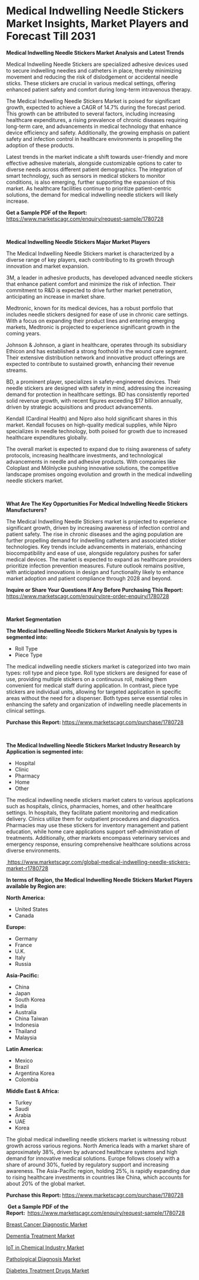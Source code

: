 <p><h1>Medical Indwelling Needle Stickers Market Insights, Market Players and Forecast Till 2031</h1></p><p><strong>Medical Indwelling Needle Stickers Market Analysis and Latest Trends</strong></p>
<p><p>Medical Indwelling Needle Stickers are specialized adhesive devices used to secure indwelling needles and catheters in place, thereby minimizing movement and reducing the risk of dislodgement or accidental needle sticks. These stickers are crucial in various medical settings, offering enhanced patient safety and comfort during long-term intravenous therapy.</p><p>The Medical Indwelling Needle Stickers Market is poised for significant growth, expected to achieve a CAGR of 14.7% during the forecast period. This growth can be attributed to several factors, including increasing healthcare expenditures, a rising prevalence of chronic diseases requiring long-term care, and advancements in medical technology that enhance device efficiency and safety. Additionally, the growing emphasis on patient safety and infection control in healthcare environments is propelling the adoption of these products. </p><p>Latest trends in the market indicate a shift towards user-friendly and more effective adhesive materials, alongside customizable options to cater to diverse needs across different patient demographics. The integration of smart technology, such as sensors in medical stickers to monitor conditions, is also emerging, further supporting the expansion of this market. As healthcare facilities continue to prioritize patient-centric solutions, the demand for medical indwelling needle stickers will likely increase.</p></p>
<p><strong>Get a Sample PDF of the Report:&nbsp;</strong> <a href="https://www.marketscagr.com/enquiry/request-sample/1780728?utm_campaign=1920&utm_medium=2&utm_source=Github&utm_content=ia&utm_term=20122024&utm_id=medical-indwelling-needle-stickers">https://www.marketscagr.com/enquiry/request-sample/1780728</a></p>
<p>&nbsp;</p>
<p><strong>Medical Indwelling Needle Stickers Major Market Players</strong></p>
<p><p>The Medical Indwelling Needle Stickers market is characterized by a diverse range of key players, each contributing to its growth through innovation and market expansion. </p><p>3M, a leader in adhesive products, has developed advanced needle stickers that enhance patient comfort and minimize the risk of infection. Their commitment to R&D is expected to drive further market penetration, anticipating an increase in market share.</p><p>Medtronic, known for its medical devices, has a robust portfolio that includes needle stickers designed for ease of use in chronic care settings. With a focus on expanding their product lines and entering emerging markets, Medtronic is projected to experience significant growth in the coming years.</p><p>Johnson & Johnson, a giant in healthcare, operates through its subsidiary Ethicon and has established a strong foothold in the wound care segment. Their extensive distribution network and innovative product offerings are expected to contribute to sustained growth, enhancing their revenue streams.</p><p>BD, a prominent player, specializes in safety-engineered devices. Their needle stickers are designed with safety in mind, addressing the increasing demand for protection in healthcare settings. BD has consistently reported solid revenue growth, with recent figures exceeding $17 billion annually, driven by strategic acquisitions and product advancements.</p><p>Kendall (Cardinal Health) and Nipro also hold significant shares in this market. Kendall focuses on high-quality medical supplies, while Nipro specializes in needle technology, both poised for growth due to increased healthcare expenditures globally.</p><p>The overall market is expected to expand due to rising awareness of safety protocols, increasing healthcare investments, and technological advancements in needle and adhesive products. With companies like Coloplast and Mölnlycke pushing innovative solutions, the competitive landscape promises ongoing evolution and growth in the medical indwelling needle stickers market.</p></p>
<p>&nbsp;</p>
<p><strong>What Are The Key Opportunities For Medical Indwelling Needle Stickers Manufacturers?</strong></p>
<p><p>The Medical Indwelling Needle Stickers market is projected to experience significant growth, driven by increasing awareness of infection control and patient safety. The rise in chronic diseases and the aging population are further propelling demand for indwelling catheters and associated sticker technologies. Key trends include advancements in materials, enhancing biocompatibility and ease of use, alongside regulatory pushes for safer medical devices. The market is expected to expand as healthcare providers prioritize infection prevention measures. Future outlook remains positive, with anticipated innovations in design and functionality likely to enhance market adoption and patient compliance through 2028 and beyond.</p></p>
<p><strong>Inquire or Share Your Questions If Any Before Purchasing This Report:</strong> <a href="https://www.marketscagr.com/enquiry/pre-order-enquiry/1780728?utm_campaign=1920&utm_medium=2&utm_source=Github&utm_content=ia&utm_term=20122024&utm_id=medical-indwelling-needle-stickers">https://www.marketscagr.com/enquiry/pre-order-enquiry/1780728</a></p>
<p>&nbsp;</p>
<p><strong>Market Segmentation</strong></p>
<p><strong>The Medical Indwelling Needle Stickers Market Analysis by types is segmented into:</strong></p>
<p><ul><li>Roll Type</li><li>Piece Type</li></ul></p>
<p><p>The medical indwelling needle stickers market is categorized into two main types: roll type and piece type. Roll type stickers are designed for ease of use, providing multiple stickers on a continuous roll, making them convenient for medical staff during application. In contrast, piece type stickers are individual units, allowing for targeted application in specific areas without the need for a dispenser. Both types serve essential roles in enhancing the safety and organization of indwelling needle placements in clinical settings.</p></p>
<p><strong>Purchase this Report:&nbsp;</strong><a href="https://www.marketscagr.com/purchase/1780728?utm_campaign=1920&utm_medium=2&utm_source=Github&utm_content=ia&utm_term=20122024&utm_id=medical-indwelling-needle-stickers">https://www.marketscagr.com/purchase/1780728</a></p>
<p>&nbsp;</p>
<p><strong>The Medical Indwelling Needle Stickers Market Industry Research by Application is segmented into:</strong></p>
<p><ul><li>Hospital</li><li>Clinic</li><li>Pharmacy</li><li>Home</li><li>Other</li></ul></p>
<p><p>The medical indwelling needle stickers market caters to various applications such as hospitals, clinics, pharmacies, homes, and other healthcare settings. In hospitals, they facilitate patient monitoring and medication delivery. Clinics utilize them for outpatient procedures and diagnostics. Pharmacies may use these stickers for inventory management and patient education, while home care applications support self-administration of treatments. Additionally, other markets encompass veterinary services and emergency response, ensuring comprehensive healthcare solutions across diverse environments.</p></p>
<p><a href="https://www.marketscagr.com/global-medical-indwelling-needle-stickers-market-r1780728?utm_campaign=1920&utm_medium=2&utm_source=Github&utm_content=ia&utm_term=20122024&utm_id=medical-indwelling-needle-stickers">&nbsp;https://www.marketscagr.com/global-medical-indwelling-needle-stickers-market-r1780728</a></p>
<p><strong>In terms of Region, the Medical Indwelling Needle Stickers Market Players available by Region are:</strong></p>
<p>
    <p> <strong> North America: </strong>
        <ul>
            <li>United States</li>
            <li>Canada</li>
        </ul>
        </p> 
    <p> <strong> Europe: </strong>
        <ul>
            <li>Germany</li>
            <li>France</li>
            <li>U.K.</li>
            <li>Italy</li>
            <li>Russia</li>
        </ul>
        </p> 
    <p> <strong> Asia-Pacific: </strong>
        <ul>
            <li>China</li>
            <li>Japan</li>
            <li>South Korea</li>
            <li>India</li>
            <li>Australia</li>
            <li>China Taiwan</li>
            <li>Indonesia</li>
            <li>Thailand</li>
            <li>Malaysia</li>
        </ul>
        </p> 
    <p> <strong> Latin America: </strong>
        <ul>
            <li>Mexico</li>
            <li>Brazil</li>
            <li>Argentina Korea</li>
            <li>Colombia</li>
        </ul>
        </p> 
    <p> <strong> Middle East & Africa: </strong>
        <ul>
            <li>Turkey</li>
            <li>Saudi</li>
            <li>Arabia</li>
            <li>UAE</li>
            <li>Korea</li>
        </ul>
    </p>
    </p>
<p><p>The global medical indwelling needle stickers market is witnessing robust growth across various regions. North America leads with a market share of approximately 38%, driven by advanced healthcare systems and high demand for innovative medical solutions. Europe follows closely with a share of around 30%, fueled by regulatory support and increasing awareness. The Asia-Pacific region, holding 25%, is rapidly expanding due to rising healthcare investments in countries like China, which accounts for about 20% of the global market.</p></p>
<p><strong>Purchase this Report: </strong><a href="https://www.marketscagr.com/purchase/1780728?utm_campaign=1920&utm_medium=2&utm_source=Github&utm_content=ia&utm_term=20122024&utm_id=medical-indwelling-needle-stickers">https://www.marketscagr.com/purchase/1780728</a></p>
<p>&nbsp;<strong>Get a Sample PDF of the Report:&nbsp;&nbsp;</strong><a href="https://www.marketscagr.com/enquiry/request-sample/1780728?utm_campaign=1920&utm_medium=2&utm_source=Github&utm_content=ia&utm_term=20122024&utm_id=medical-indwelling-needle-stickers">https://www.marketscagr.com/enquiry/request-sample/1780728</a></p>
<p><strong></strong></p>
<p><p><a href="https://www.linkedin.com/pulse/consistent-increase-breast-cancer-diagnostic-market-forecasted-bboic?utm_campaign=1920&utm_medium=2&utm_source=Github&utm_content=ia&utm_term=20122024&utm_id=medical-indwelling-needle-stickers">Breast Cancer Diagnostic Market</a></p><p><a href="https://www.linkedin.com/pulse/dementia-treatment-market-analysis-future-growth-opportunities-wpkzc?utm_campaign=1920&utm_medium=2&utm_source=Github&utm_content=ia&utm_term=20122024&utm_id=medical-indwelling-needle-stickers">Dementia Treatment Market</a></p><p><a href="https://www.linkedin.com/pulse/comprehensive-analysis-global-iot-chemical-industry-market-tfjjc?utm_campaign=1920&utm_medium=2&utm_source=Github&utm_content=ia&utm_term=20122024&utm_id=medical-indwelling-needle-stickers">IoT in Chemical Industry Market</a></p><p><a href="https://www.linkedin.com/pulse/pathological-diagnosis-market-size-2024-2031-reports-rise-cagr-vyxyc?utm_campaign=1920&utm_medium=2&utm_source=Github&utm_content=ia&utm_term=20122024&utm_id=medical-indwelling-needle-stickers">Pathological Diagnosis Market</a></p><p><a href="https://www.linkedin.com/pulse/market-revenue-forecast-diabetes-treatment-drugs-industry-cagr-nf6sc?utm_campaign=1920&utm_medium=2&utm_source=Github&utm_content=ia&utm_term=20122024&utm_id=medical-indwelling-needle-stickers">Diabetes Treatment Drugs Market</a></p></p>